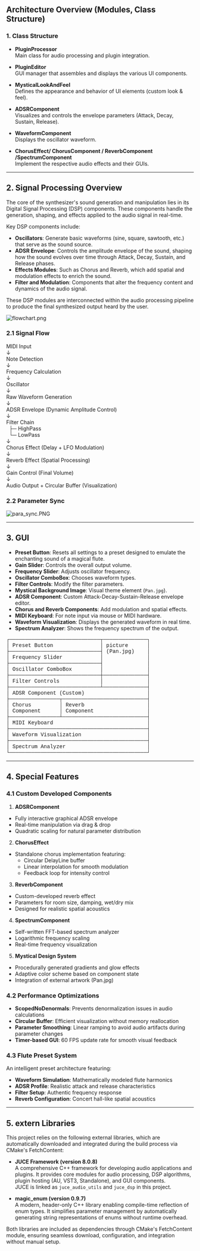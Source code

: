 ## Architecture Overview (Modules, Class Structure)

### 1. Class Structure 

- **PluginProcessor**  
  Main class for audio processing and plugin integration.

- **PluginEditor**  
  GUI manager that assembles and displays the various UI components.

- **MysticalLookAndFeel**  
  Defines the appearance and behavior of UI elements (custom look & feel).

- **ADSRComponent**  
  Visualizes and controls the envelope parameters (Attack, Decay, Sustain, Release).

- **WaveformComponent**  
  Displays the oscillator waveform.

- **ChorusEffect/ ChorusComponent / ReverbComponent /SpectrumComponent**  
  Implement the respective audio effects and their GUIs.



---

## 2. Signal Processing Overview 

The core of the synthesizer's sound generation and manipulation lies in its Digital Signal Processing (DSP) components. These components handle the generation, shaping, and effects applied to the audio signal in real-time.

Key DSP components include:

- **Oscillators**: Generate basic waveforms (sine, square, sawtooth, etc.) that serve as the sound source.
- **ADSR Envelope**: Controls the amplitude envelope of the sound, shaping how the sound evolves over time through Attack, Decay, Sustain, and Release phases.
- **Effects Modules**: Such as Chorus and Reverb, which add spatial and modulation effects to enrich the sound.
- **Filter and Modulation**: Components that alter the frequency content and dynamics of the audio signal.

These DSP modules are interconnected within the audio processing pipeline to produce the final synthesized output heard by the user.

![flowchart.png](Resources/flowchart.png)

### 2.1 Signal Flow
MIDI Input  
↓  
Note Detection  
↓  
Frequency Calculation  
↓  
Oscillator  
↓  
Raw Waveform Generation  
↓  
ADSR Envelope (Dynamic Amplitude Control)  
↓  
Filter Chain  
&nbsp;&nbsp;├─ HighPass  
&nbsp;&nbsp;└─ LowPass  
↓  
Chorus Effect (Delay + LFO Modulation)  
↓  
Reverb Effect (Spatial Processing)  
↓  
Gain Control (Final Volume)  
↓  
Audio Output + Circular Buffer (Visualization)

### 2.2 Parameter Sync
![para_sync.PNG](Resources/para_sync.PNG)

---


## 3. GUI


- **Preset Button**: Resets all settings to a preset designed to emulate the enchanting sound of a magical flute.
- **Gain Slider**: Controls the overall output volume.
- **Frequency Slider**: Adjusts oscillator frequency.
- **Oscillator ComboBox**: Chooses waveform types.
- **Filter Controls**: Modify the filter parameters.
- **Mystical Background Image**: Visual theme element (`Pan.jpg`).
- **ADSR Component**: Custom Attack-Decay-Sustain-Release envelope editor.
- **Chorus and Reverb Components**: Add modulation and spatial effects.
- **MIDI Keyboard**: For note input via mouse or MIDI hardware.
- **Waveform Visualization**: Displays the generated waveform in real time.
- **Spectrum Analyzer**: Shows the frequency spectrum of the output.


<pre style="font-family: 'Courier New', Consolas, monospace;">
┌─────────────────────────────┬──────────────┐
│ Preset Button               │ picture      │
├─────────────────────────────┤ (Pan.jpg)    │
│ Frequency Slider            │              │
├─────────────────────────────┤              │
│ Oscillator ComboBox         │              │
├─────────────────────────────┼──────────────┤
│ Filter Controls             │              │
├─────────────────────────────┴──────────────┤
│ ADSR Component (Custom)                    │
├────────────────┬───────────────────────────┤
│ Chorus         │ Reverb                    │
│ Component      │ Component                 │
├────────────────┴───────────────────────────┤
│ MIDI Keyboard                              │
├────────────────────────────────────────────┤
│ Waveform Visualization                     │
├────────────────────────────────────────────┤
│ Spectrum Analyzer                          │
└────────────────────────────────────────────┘
</pre>

---

## 4. Special Features


### 4.1 Custom Developed Components

1. **ADSRComponent**
  - Fully interactive graphical ADSR envelope
  - Real-time manipulation via drag & drop
  - Quadratic scaling for natural parameter distribution

2. **ChorusEffect**
  - Standalone chorus implementation featuring:
    - Circular DelayLine buffer
    - Linear interpolation for smooth modulation
    - Feedback loop for intensity control

3. **ReverbComponent**
  - Custom-developed reverb effect
  - Parameters for room size, damping, wet/dry mix
  - Designed for realistic spatial acoustics

4. **SpectrumComponent**
  - Self-written FFT-based spectrum analyzer
  - Logarithmic frequency scaling
  - Real-time frequency visualization

5. **Mystical Design System**
  - Procedurally generated gradients and glow effects
  - Adaptive color scheme based on component state
  - Integration of external artwork (Pan.jpg)

### 4.2 Performance Optimizations

- **ScopedNoDenormals**: Prevents denormalization issues in audio calculations
- **Circular Buffer**: Efficient visualization without memory reallocation
- **Parameter Smoothing**: Linear ramping to avoid audio artifacts during parameter changes
- **Timer-based GUI**: 60 FPS update rate for smooth visual feedback

### 4.3 Flute Preset System

An intelligent preset architecture featuring:

- **Waveform Simulation**: Mathematically modeled flute harmonics
- **ADSR Profile**: Realistic attack and release characteristics
- **Filter Setup**: Authentic frequency response
- **Reverb Configuration**: Concert hall-like spatial acoustics

---



## 5. extern Libraries


This project relies on the following external libraries, which are automatically downloaded and integrated during the build process via CMake's FetchContent:

- **JUCE Framework (version 8.0.8)**  
  A comprehensive C++ framework for developing audio applications and plugins. It provides core modules for audio processing, DSP algorithms, plugin hosting (AU, VST3, Standalone), and GUI components.  
  JUCE is linked as `juce_audio_utils` and `juce_dsp` in this project.

- **magic_enum (version 0.9.7)**  
  A modern, header-only C++ library enabling compile-time reflection of enum types. It simplifies parameter management by automatically generating string representations of enums without runtime overhead.

Both libraries are included as dependencies through CMake's FetchContent module, ensuring seamless download, configuration, and integration without manual setup.
